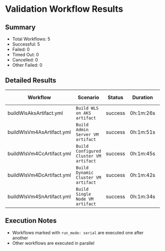# Validation Workflow Results

## Summary
- Total Workflows: 5
- Successful: 5
- Failed: 0
- Timed Out: 0
- Cancelled: 0
- Other Failed: 0

## Detailed Results

| Workflow | Scenario | Status | Duration | Run URL |
|----------|----------|---------|-----------|----------|
| buildWlsAksArtifact.yml | `Build WLS on AKS artifact` | success | 0h:1m:26s | [View Run](https://github.com/oracle/weblogic-azure/actions/runs/18068167196) |
| buildWlsVm4AsArtifact.yml | `Build Admin Server VM artifact` | success | 0h:1m:51s | [View Run](https://github.com/oracle/weblogic-azure/actions/runs/18068168238) |
| buildWlsVm4CcArtifact.yml | `Build Configured Cluster VM artifact` | success | 0h:1m:45s | [View Run](https://github.com/oracle/weblogic-azure/actions/runs/18068169302) |
| buildWlsVm4DcArtifact.yml | `Build Dynamic Cluster VM artifact` | success | 0h:1m:42s | [View Run](https://github.com/oracle/weblogic-azure/actions/runs/18068170382) |
| buildWlsVm4SnArtifact.yml | `Build Single Node VM artifact` | success | 0h:1m:34s | [View Run](https://github.com/oracle/weblogic-azure/actions/runs/18068171575) |


## Execution Notes
- Workflows marked with `run_mode: serial` are executed one after another
- Other workflows are executed in parallel

